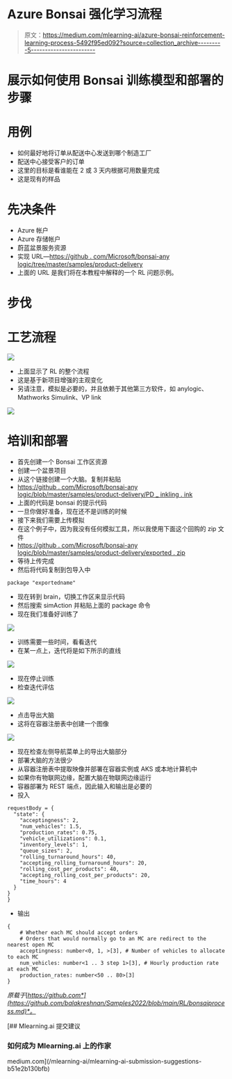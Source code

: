 # Azure Bonsai 强化学习流程

> 原文：<https://medium.com/mlearning-ai/azure-bonsai-reinforcement-learning-process-5492f95ed092?source=collection_archive---------5----------------------->

# 展示如何使用 Bonsai 训练模型和部署的步骤

# 用例

*   如何最好地将订单从配送中心发送到哪个制造工厂
*   配送中心接受客户的订单
*   这里的目标是看谁能在 2 或 3 天内根据可用数量完成
*   这是现有的样品

# 先决条件

*   Azure 帐户
*   Azure 存储帐户
*   蔚蓝盆景服务资源
*   实现 URL—[https://github . com/Microsoft/bonsai-any logic/tree/master/samples/product-delivery](https://github.com/microsoft/bonsai-anylogic/tree/master/samples/product-delivery)
*   上面的 URL 是我们将在本教程中解释的一个 RL 问题示例。

# 步伐

# 工艺流程

![](img/c0ce8a5f7e54be67ead5dba9d0c21a72.png)

*   上面显示了 RL 的整个流程
*   这是基于新项目增强的主观变化
*   另请注意，模拟是必要的，并且依赖于其他第三方软件，如 anylogic、Mathworks Simulink、VP link

![](img/34d25743c95f45183d93101a469f0037.png)

# 培训和部署

*   首先创建一个 Bonsai 工作区资源
*   创建一个盆景项目
*   从这个链接创建一个大脑。复制并粘贴
*   [https://github . com/Microsoft/bonsai-any logic/blob/master/samples/product-delivery/PD _ inkling . ink](https://github.com/microsoft/bonsai-anylogic/blob/master/samples/product-delivery/pd_inkling.ink)
*   上面的代码是 bonsai 的提示代码
*   一旦你做好准备，现在还不是训练的时候
*   接下来我们需要上传模拟
*   在这个例子中，因为我没有任何模拟工具，所以我使用下面这个回购的 zip 文件
*   [https://github . com/Microsoft/bonsai-any logic/blob/master/samples/product-delivery/exported . zip](https://github.com/microsoft/bonsai-anylogic/blob/master/samples/product-delivery/exported.zip)
*   等待上传完成
*   然后将代码复制到包导入中

```
package "exportedname"
```

*   现在转到 brain，切换工作区来显示代码
*   然后搜索 simAction 并粘贴上面的 package 命令
*   现在我们准备好训练了

![](img/a2474758e44546118237ac17972e5e23.png)

*   训练需要一些时间，看看迭代
*   在某一点上，迭代将是如下所示的直线

![](img/fb668c83d3792cf6fb035b05a6f192ff.png)

*   现在停止训练
*   检查迭代评估

![](img/96420d7684233073c39760544337d447.png)

*   点击导出大脑
*   这将在容器注册表中创建一个图像

![](img/09b4e5003efe955fcbc34a02218457f6.png)

*   现在检查左侧导航菜单上的导出大脑部分
*   部署大脑的方法很少
*   从容器注册表中提取映像并部署在容器实例或 AKS 或本地计算机中
*   如果你有物联网边缘，配置大脑在物联网边缘运行
*   容器部署为 REST 端点，因此输入和输出是必要的
*   投入

```
requestBody = {
  "state": {
    "acceptingness": 2,
    "num_vehicles": 1.5,
    "production_rates": 0.75,
    "vehicle_utilizations": 0.1,
    "inventory_levels": 1,
    "queue_sizes": 2,
    "rolling_turnaround_hours": 40,
    "accepting_rolling_turnaround_hours": 20,
    "rolling_cost_per_products": 40,
    "accepting_rolling_cost_per_products": 20,
    "time_hours": 4
  }
}
}
```

*   输出

```
{
    # Whether each MC should accept orders
    # Orders that would normally go to an MC are redirect to the nearest open MC
    acceptingness: number<0, 1, >[3], # Number of vehicles to allocate to each MC
    num_vehicles: number<1 .. 3 step 1>[3], # Hourly production rate at each MC
    production_rates: number<50 .. 80>[3]
}
```

*原载于*[*https://github.com*](https://github.com/balakreshnan/Samples2022/blob/main/RL/bonsaiprocess.md)*。*

[](/mlearning-ai/mlearning-ai-submission-suggestions-b51e2b130bfb) [## Mlearning.ai 提交建议

### 如何成为 Mlearning.ai 上的作家

medium.com](/mlearning-ai/mlearning-ai-submission-suggestions-b51e2b130bfb)